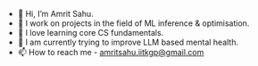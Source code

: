 - 👋 Hi, I’m Amrit Sahu.
- 👀 I work on projects in the field of ML inference & optimisation.
- 🌱 I love learning core CS fundamentals.
- 💞️ I am currently trying to improve LLM based mental health.
- 📫 How to reach me - amritsahu.iitkgp@gmail.com

<!---
sahamrit/sahamrit is a ✨ special ✨ repository because its `README.md` (this file) appears on your GitHub profile.
You can click the Preview link to take a look at your changes.
--->
